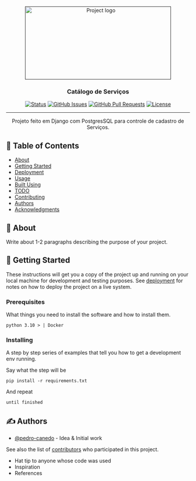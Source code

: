 <p align="center">
  <a href="" rel="noopener">
 <img width=400px height=200px src="https://portal.unila.edu.br/proagi/ctic/imagens-ctic/banner-catalogo-servicos-v2.png/@@images/a96dc99c-88d2-4ca8-9bdc-ac36bb8a9912.png" alt="Project logo"></a>
</p>

<h3 align="center">Catálogo de Serviços</h3>

<div align="center">

[![Status](https://img.shields.io/badge/status-active-success.svg)]()
[![GitHub Issues](https://img.shields.io/github/issues/kylelobo/The-Documentation-Compendium.svg)](https://github.com/kylelobo/The-Documentation-Compendium/issues)
[![GitHub Pull Requests](https://img.shields.io/github/issues-pr/kylelobo/The-Documentation-Compendium.svg)](https://github.com/kylelobo/The-Documentation-Compendium/pulls)
[![License](https://img.shields.io/badge/license-MIT-blue.svg)](/LICENSE)

</div>

---

<p align="center"> Projeto feito em Django com PostgresSQL para controle de cadastro de Serviços.
    <br> 
</p>

## 📝 Table of Contents

- [About](#about)
- [Getting Started](#getting_started)
- [Deployment](#deployment)
- [Usage](#usage)
- [Built Using](#built_using)
- [TODO](../TODO.md)
- [Contributing](../CONTRIBUTING.md)
- [Authors](#authors)
- [Acknowledgments](#acknowledgement)

## 🧐 About <a name = "about"></a>

Write about 1-2 paragraphs describing the purpose of your project.

## 🏁 Getting Started <a name = "getting_started"></a>

These instructions will get you a copy of the project up and running on your local machine for development and testing purposes. See [deployment](#deployment) for notes on how to deploy the project on a live system.

### Prerequisites

What things you need to install the software and how to install them.

```
python 3.10 > | Docker 
```

### Installing

A step by step series of examples that tell you how to get a development env running.

Say what the step will be

```
pip install -r requirements.txt
```

And repeat

```
until finished
```

<!-- End with an example of getting some data out of the system or using it for a little demo.

## 🔧 Running the tests <a name = "tests"></a>

Explain how to run the automated tests for this system.

### Break down into end to end tests

Explain what these tests test and why

```
Give an example
```

### And coding style tests

Explain what these tests test and why

```
Give an example -->
<!-- ```

## 🎈 Usage <a name="usage"></a>

Add notes about how to use the system.

## 🚀 Deployment <a name = "deployment"></a>

Add additional notes about how to deploy this on a live system.

## ⛏️ Built Using <a name = "built_using"></a>

- [MongoDB](https://www.mongodb.com/) - Database
- [Express](https://expressjs.com/) - Server Framework
- [VueJs](https://vuejs.org/) - Web Framework
- [NodeJs](https://nodejs.org/en/) - Server Environment -->

## ✍️ Authors <a name = "Pedro Augusto Canedo Araujo Obalhe"></a>

- [@pedro-canedo](https://github.com/pedro-canedo) - Idea & Initial work

See also the list of [contributors](https://github.com/pedro-canedo) who participated in this project.


- Hat tip to anyone whose code was used
- Inspiration
- References
